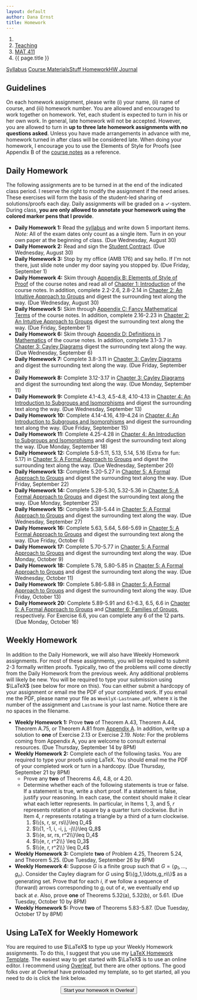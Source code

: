 ```yaml
---
layout: default
author: Dana Ernst
title: Homework
---
```


<ol class="breadcrumb">
  <li><a href="/"><i class="fa fa-home"></i></a></li>
  <li><a href="/teaching/">Teaching</a></li>
  <li><a href="/teaching/mat411f17">MAT 411</a></li>
  <li class="active">{{ page.title }}</li>
</ol>

<div class="row">
<div class="col-xs-12">
<div class="btn-group btn-group-justified">
<a class="btn btn-default btn-success" href="{{site.baseurl}}/teaching/mat411f17/syllabus/">Syllabus</a>
<a class="btn btn-default btn-primary" href="{{site.baseurl}}/teaching/mat411f17/materials/">
<span class="hidden-xs">Course Materials</span><span class="visible-xs">Stuff</span>
</a>
<a class="btn btn-default btn-warning" href="{{site.baseurl}}/teaching/mat411f17/homework/">
<span class="hidden-xs">Homework</span><span class="visible-xs">HW</span>
</a>
<a class="btn btn-default btn-info" href="{{site.baseurl}}/teaching/mat411f17/journal/">Journal</a>
</div>
</div>
</div>

## Guidelines ##
On each homework assignment, please write (i) your name, (ii) name of course, and (iii) homework number. You are allowed and encouraged to work together on homework. Yet, each student is expected to turn in his or her own work. In general, late homework will not be accepted. However, you are allowed to turn in **up to three late homework assignments with no questions asked**. Unless you have made arrangements in advance with me, homework turned in after class will be considered late. When doing your homework, I encourage you to use the Elements of Style for Proofs (see Appendix B of the [course notes]({{site.baseurl}}/teaching/mat411f17/materials/) as a reference.

## Daily Homework ##
The following assignments are to be turned in at the end of the indicated class period.  I reserve the right to modify the assignment if the need arises.  These exercises will form the basis of the student-led sharing of solutions/proofs each day.  Daily assignments will be graded on a $\checkmark$-system.  During class, **you are only allowed to annotate your homework using the colored marker pens that I provide**.

- **Daily Homework 1:** Read the [syllabus]({{site.baseurl}}/teaching/mat411f17/syllabus/) and write down 5 important items.  *Note:*  All of the exam dates only count as a single item.  Turn in on your own paper at the beginning of class. (Due Wednesday, August 30)
- **Daily Homework 2:** Read and sign the [Student Contract]({{site.baseurl}}/teaching/StudentContract.pdf). (Due Wednesday, August 30)
- **Daily Homework 3:** Stop by my office (AMB 176) and say hello. If I'm not there, just slide note under my door saying you stopped by. (Due Friday, September 1)
- **Daily Homework 4:** Skim through [Appendix B: Elements of Style of Proof]({{site.baseurl}}/teaching/mat411f17/ElementsOfStyle.pdf) of the course notes and read all of [Chapter 1: Introduction]({{site.baseurl}}/teaching/mat411f17/Introduction.pdf) of the course notes.  In addition, complete 2.2-2.6, 2.8-2.14 in [Chapter 2: An Intuitive Approach to Groups]({{site.baseurl}}/teaching/mat411f17/IntuitiveGroups.pdf) and digest the surrounding text along the way. (Due Wednesday, August 30)
- **Daily Homework 5:** Skim through [Appendix C: Fancy Mathematical Terms]({{site.baseurl}}/teaching/mat411f17/FancyMathematicalTerms.pdf) of the course notes. In addition, complete 2.16-2.23 in [Chapter 2: An Intuitive Approach to Groups]({{site.baseurl}}/teaching/mat411f17/IntuitiveGroups.pdf) digest the surrounding text along the way. (Due Friday, September 1)
- **Daily Homework 6:** Skim through [Appendix D: Definitions in Mathematics]({{site.baseurl}}/teaching/mat411f17/Definitions.pdf) of the course notes. In addition, complete 3.1-3.7 in [Chapter 3: Cayley Diagrams]({{site.baseurl}}/teaching/mat411f17/CayleyDiagrams.pdf) digest the surrounding text along the way. (Due Wednesday, September 6)
- **Daily Homework 7:** Complete 3.8-3.11 in [Chapter 3: Cayley Diagrams]({{site.baseurl}}/teaching/mat411f17/CayleyDiagrams.pdf) and digest the surrounding text along the way. (Due Friday, September 8)
- **Daily Homework 8:** Complete 3.12-3.17 in [Chapter 3: Cayley Diagrams]({{site.baseurl}}/teaching/mat411f17/CayleyDiagrams.pdf) and digest the surrounding text along the way. (Due Monday, September 11)
- **Daily Homework 9:** Complete 4.1-4.3, 4.5-4.8, 4.10-4.13 in [Chapter 4: An Introduction to Subgroups and Isomorphisms]({{site.baseurl}}/teaching/mat411f17/IntroSubgroupsIsomorphisms.pdf) and digest the surrounding text along the way. (Due Wednesday, September 13)
- **Daily Homework 10:** Complete 4.14-4.16, 4.19-4.24 in [Chapter 4: An Introduction to Subgroups and Isomorphisms]({{site.baseurl}}/teaching/mat411f17/IntroSubgroupsIsomorphisms.pdf) and digest the surrounding text along the way. (Due Friday, September 15)
- **Daily Homework 11:** Complete 4.25-4.28 in [Chapter 4: An Introduction to Subgroups and Isomorphisms]({{site.baseurl}}/teaching/mat411f17/IntroSubgroupsIsomorphisms.pdf) and digest the surrounding text along the way. (Due Monday, September 18)
- **Daily Homework 12:** Complete 5.8-5.11, 5.13, 5.14, 5.16 (Extra for fun: 5.17) in [Chapter 5: A Formal Approach to Groups]({{site.baseurl}}/teaching/mat411f17/FormalGroups.pdf) and digest the surrounding text along the way. (Due Wednesday, September 20)
- **Daily Homework 13:** Complete 5.20-5.27 in [Chapter 5: A Formal Approach to Groups]({{site.baseurl}}/teaching/mat411f17/FormalGroups.pdf) and digest the surrounding text along the way. (Due Friday, September 22)
- **Daily Homework 14:** Complete 5.28-5.30, 5.32-5.36 in [Chapter 5: A Formal Approach to Groups]({{site.baseurl}}/teaching/mat411f17/FormalGroups.pdf) and digest the surrounding text along the way. (Due Monday, September 25)
- **Daily Homework 15:** Complete 5.38-5.44 in [Chapter 5: A Formal Approach to Groups]({{site.baseurl}}/teaching/mat411f17/FormalGroups.pdf) and digest the surrounding text along the way. (Due Wednesday, September 27)
- **Daily Homework 16:** Complete 5.63, 5.64, 5.66-5.69 in [Chapter 5: A Formal Approach to Groups]({{site.baseurl}}/teaching/mat411f17/FormalGroups.pdf) and digest the surrounding text along the way. (Due Friday, October 6)
- **Daily Homework 17:** Complete 5.70-5.77 in [Chapter 5: A Formal Approach to Groups]({{site.baseurl}}/teaching/mat411f17/FormalGroups.pdf) and digest the surrounding text along the way. (Due Monday, October 9)
- **Daily Homework 18:** Complete 5.78, 5.80-5.85 in [Chapter 5: A Formal Approach to Groups]({{site.baseurl}}/teaching/mat411f17/FormalGroups.pdf) and digest the surrounding text along the way. (Due Wednesday, October 11)
- **Daily Homework 19:** Complete 5.86-5.88 in [Chapter 5: A Formal Approach to Groups]({{site.baseurl}}/teaching/mat411f17/FormalGroups.pdf) and digest the surrounding text along the way. (Due Friday, October 13)
- **Daily Homework 20:** Complete 5.89-5.91 and 6.1-6.3, 6.5, 6.6 in [Chapter 5: A Formal Approach to Groups]({{site.baseurl}}/teaching/mat411f17/FormalGroups.pdf) and [Chapter 6: Families of Groups]({{site.baseurl}}/teaching/mat411f17/Families.pdf), respectively. For Exercise 6.6, you can complete any 6 of the 12 parts. (Due Monday, October 16)

<!-- - **Daily Homework 5:** Skim through [Appendix C: Fancy Mathematical Terms]({{site.baseurl}}/teaching/mat411f17/FancyMathematicalTerms.pdf) of the course notes. In addition, complete 2.16-2.25 in [Chapter 2: An Intuitive Approach to Groups]({{site.baseurl}}/teaching/mat411f17/IntuitiveGroups.pdf) and 3.1-3.3 in [Chapter 3: Cayley Diagrams]({{site.baseurl}}/teaching/mat411f17/CayleyDiagrams.pdf) digest the surrounding text along the way. (Due Friday, September 2)
- **Daily Homework 6:** Skim through [Appendix D: Definitions in Mathematics]({{site.baseurl}}/teaching/mat411f17/Definitions.pdf) of the course notes. Also, complete 3.4-3.12 in [Chapter 3: Cayley Diagrams]({{site.baseurl}}/teaching/mat411f17/CayleyDiagrams.pdf) and digest the surrounding text along the way. (Due Wednesday, September 7)
- **Daily Homework 7:** Complete 3.13-3.17 in [Chapter 3: Cayley Diagrams]({{site.baseurl}}/teaching/mat411f17/CayleyDiagrams.pdf) and digest the surrounding text along the way. (Due Friday, September 9)
- **Daily Homework 8:** Complete 4.1-4.3, 4.5-4.8, 4.10-4.14 in [Chapter 4: An Introduction to Subgroups and Isomorphisms]({{site.baseurl}}/teaching/mat411f17/IntroSubgroupsIsomorphisms.pdf) and digest the surrounding text along the way. (Due Monday, September 12)
- **Daily Homework 9:** Complete 4.15, 4.16, 4.19-4.22 in [Chapter 4: An Introduction to Subgroups and Isomorphisms]({{site.baseurl}}/teaching/mat411f17/IntroSubgroupsIsomorphisms.pdf) and digest the surrounding text along the way. (Due Wednesday, September 14)
- **Daily Homework 10:** Complete 4.23-4.26 in [Chapter 4: An Introduction to Subgroups and Isomorphisms]({{site.baseurl}}/teaching/mat411f17/IntroSubgroupsIsomorphisms.pdf) and digest the surrounding text along the way. (Due Friday, September 16)
- **Daily Homework 11:** Complete 4.27-4.28 in [Chapter 4: An Introduction to Subgroups and Isomorphisms]({{site.baseurl}}/teaching/mat411f17/IntroSubgroupsIsomorphisms.pdf), 5.8-5.11, 5.13, 5.14, 5.16 in [Chapter 5: A Formal Approach to Groups]({{site.baseurl}}/teaching/mat411f17/FormalGroups.pdf), and digest the surrounding text along the way. (Due Monday, September 19)
- **Daily Homework 12:** Complete 5.20-5.30 in [Chapter 5: A Formal Approach to Groups]({{site.baseurl}}/teaching/mat411f17/FormalGroups.pdf) and digest the surrounding text along the way. (Due Wednesday, September 21)
- **Daily Homework 13:** Complete 5.32-5.34 in [Chapter 5: A Formal Approach to Groups]({{site.baseurl}}/teaching/mat411f17/FormalGroups.pdf) and digest the surrounding text along the way. (Due Friday, September 23)
- **Daily Homework 14:** Complete 5.35-5.44 in [Chapter 5: A Formal Approach to Groups]({{site.baseurl}}/teaching/mat411f17/FormalGroups.pdf) and digest the surrounding text along the way. (Due Monday, September 26)
- **Daily Homework 15:** Complete 5.56-5.58, 5.61-5.64 in [Chapter 5: A Formal Approach to Groups]({{site.baseurl}}/teaching/mat411f17/FormalGroups.pdf) and digest the surrounding text along the way. Note that 5.59 and 5.60 were on the take-home portion of Exam 1. (Due Wednesday, October 5)
- **Daily Homework 16:** Complete 5.66-5.75 in [Chapter 5: A Formal Approach to Groups]({{site.baseurl}}/teaching/mat411f17/FormalGroups.pdf) and digest the surrounding text along the way. (Due Friday, October 7)
- **Daily Homework 17:** Complete 5.78, 5.80-5.85 in [Chapter 5: A Formal Approach to Groups]({{site.baseurl}}/teaching/mat411f17/FormalGroups.pdf) and digest the surrounding text along the way. (Due Monday, October 10)
- **Daily Homework 18:** Complete 5.86 and 5.87 in [Chapter 5: A Formal Approach to Groups]({{site.baseurl}}/teaching/mat411f17/FormalGroups.pdf) and digest the surrounding text along the way. (Due Wednesday, October 12)
- **Daily Homework 19:** Complete 5.88-5.91 and 6.1, 6.3, 6.4 in [Chapter 5: A Formal Approach to Groups]({{site.baseurl}}/teaching/mat411f17/FormalGroups.pdf) and [Chapter 6: Families of Groups]({{site.baseurl}}/teaching/mat411f17/Families.pdf), respectively. (Due Friday, October 14)
- **Daily Homework 20:** Complete 6.5, 6.6, 6.8-6.12, 6.14 in [Chapter 6: Families of Groups]({{site.baseurl}}/teaching/mat411f17/Families.pdf) and digest the surrounding text along the way. (Due Monday, October 17)
- **Daily Homework 21:** Complete 6.15-6.24 in [Chapter 6: Families of Groups]({{site.baseurl}}/teaching/mat411f17/Families.pdf) and digest the surrounding text along the way. (Due Wednesday, October 19)
- **Daily Homework 22:** Complete 6.26-6.33, 6.35, 6.36 in [Chapter 6: Families of Groups]({{site.baseurl}}/teaching/mat411f17/Families.pdf). For Theorems 6.26 and 6.27, just sketch an outline of what needs to be proved. Note that Theorem 6.34 (The Division Algorithm) is not assigned to be proved. However, you may need it in later problems. (Due Friday, October 21)
- **Daily Homework 23:** Complete 6.37-6.44 in [Chapter 6: Families of Groups]({{site.baseurl}}/teaching/mat411f17/Families.pdf) and digest the surrounding text along the way. (Due Monday, October 24)
- **Daily Homework 24:** Complete 6.53, 6.54, 6.56, 6.57, 6.59-6.63 in [Chapter 6: Families of Groups]({{site.baseurl}}/teaching/mat411f17/Families.pdf) and digest the surrounding text along the way. (Due Wednesday, November 2)
- **Daily Homework 25:** Complete 6.64-6.72 in [Chapter 6: Families of Groups]({{site.baseurl}}/teaching/mat411f17/Families.pdf) and digest the surrounding text along the way. (Due Friday, November 4)
- **Daily Homework 26:** Complete 6.73-6.77, 6.80, 6.81 in [Chapter 6: Families of Groups]({{site.baseurl}}/teaching/mat411f17/Families.pdf) and digest the surrounding text along the way. Be sure to take the time to understand the statement of Theorem 6.79 (Cayley Theorem) before doing 6.80 and 6.81. (Due Monday, November 7)
- **Daily Homework 27:** Complete 6.82-6.88, 6.90, 6.91 in [Chapter 6: Families of Groups]({{site.baseurl}}/teaching/mat411f17/Families.pdf) and digest the surrounding text along the way. (Due Wednesday, November 9)
- **Daily Homework 28:** Complete 6.92, 6.94-6.98, 6.100-6.105 in [Chapter 6: Families of Groups]({{site.baseurl}}/teaching/mat411f17/Families.pdf) and digest the surrounding text along the way. (Due Monday, November 14)
- **Daily Homework 29:** Complete 7.2-7.5 in [Chapter 7: Cosets, Lagrange's Theorem, and Normal Subgroups]({{site.baseurl}}/teaching/mat411f17/CosetsLagrangeNormal.pdf) and digest the surrounding text along the way. (Due Wednesday, November 16)
- **Daily Homework 30:** Complete 7.6-7.8, 7.15, 7.18, 7.19, 7.21, 7.22 in [Chapter 7: Cosets, Lagrange's Theorem, and Normal Subgroups]({{site.baseurl}}/teaching/mat411f17/CosetsLagrangeNormal.pdf) and digest the surrounding text along the way. In particular, you should recognize the several of the problems that I didn't assign from the take-home portion of Exam 2. Feel free to use these results. (Due Friday, November 18)
- **Daily Homework 31:** Complete 7.24-7.31, 7.33-7.36 in [Chapter 7: Cosets, Lagrange's Theorem, and Normal Subgroups]({{site.baseurl}}/teaching/mat411f17/CosetsLagrangeNormal.pdf) and digest the surrounding text along the way.  (Due Monday, November 21)
- **Daily Homework 32:** Complete 8.6-8.8, 8.10, 8.11, 8.13, 8.16-8.20 in [Chapter 8: Products and Quotients of Groups]({{site.baseurl}}/teaching/mat411f17/ProductsQuotients.pdf) and digest the surrounding text along the way.  (Due Wednesday, November 23)
- **Daily Homework 33:** Complete 8.24-8.28 in [Chapter 8: Products and Quotients of Groups]({{site.baseurl}}/teaching/mat411f17/ProductsQuotients.pdf) and digest the surrounding text along the way. You'll need to use Theorem 8.23 for 8.24 and 8.25. (Due Monday, November 28)
- **Daily Homework 34:** Complete 9.15, 9.17, 10.8, 10.9, 10.15, 10.16 in [Chapter 9: Homomorphisms and the Isomorphism Theorems]({{site.baseurl}}/teaching/mat411f17/Homomorphisms.pdf) and [Chapter 10: An Introduction to Rings]({{site.baseurl}}/teaching/mat411f17/Rings.pdf). (Due Wednesday, December 7)
- **Daily Homework 35:** Complete 9.22-9.24 in [Chapter 9: Homomorphisms and the Isomorphism Theorems]({{site.baseurl}}/teaching/mat411f17/Homomorphisms.pdf) and 10.17, 10.20, 10.27, 10.31, 10.33, 10.36(ab), 10.38 in [Chapter 10: An Introduction to Rings]({{site.baseurl}}/teaching/mat411f17/Rings.pdf). (Due Friday, December 9) -->

## Weekly Homework ##
In addition to the Daily Homework, we will also have Weekly Homework assignments.  For most of these assignments, you will be required to submit 2-3 formally written proofs.  Typically, two of the problems will come directly from the Daily Homework from the previous week.  Any additional problems will likely be new.  You will be required to type your submission using $\LaTeX$ (see below for more on this).  You can either submit a hardcopy of your assignment or email me the PDF of your completed work. If you email me the PDF, please name your file as <code>WeeklyX-Lastname.pdf</code>, where <code>X</code> is the number of the assignment and <code>Lastname</code> is your last name.  Notice there are no spaces in the filename.

- **Weekly Homework 1:** Prove **two** of Theorem A.43, Theorem A.44, Theorem A.75, or Theorem A.81 from [Appendix A]({{site.baseurl}}/teaching/mat411f17/Prerequisites.pdf). In addition, write up a solution to **one** of Exercise 2.13 or Exercise 2.19.  *Note:* For the problems coming from Appendix A, you are welcome to consult external resources. (Due Thursday, September 14 by 8PM)
- **Weekly Homework 2:** Complete each of the following tasks. You are required to type your proofs using LaTeX.  You should email me the PDF of your completed work or turn in a hardcopy. (Due Thursday, September 21 by 8PM)
  - Prove any **two** of Theorems 4.6, 4.8, or 4.20.
  - Determine whether each of the following statements is true or false. If a statement is true, write a short proof. If a statement is false, justify your reasoning. In each case, the context should make it clear what each letter represents. In particular, in Items 1, 3, and 5, $r$ represents rotation of a square by a quarter turn clockwise. But in Item 4, $r$ represents rotating a triangle by a third of a turn clockwise.
      1. $\\{s, r, sr, rs\\}\leq D_4$
      2. $\\{1, -1, i, -i, j, -j\\}\leq Q_8$
      3. $\\{e, sr, rs, r^2\\}\leq D_4$
      4. $\\{e, r, r^2\\} \leq D_3$
      5. $\\{e, r, r^2\\} \leq D_4$
- **Weekly Homework 3:** Complete **two** of Problem 4.25, Theorem 5.24, and Theorem 5.25. (Due Tuesday, September 26 by 8PM)
- **Weekly Homework 4:** Suppose $G$ is a finite group such that $G=\langle g_1,\ldots, g_n\rangle$.  Consider the Cayley diagram for $G$ using $\\{g_1,\ldots,g_n\\}$ as a generating set.  Prove that for each $i$, if we follow a sequence of (forward) arrows corresponding to $g_i$ out of $e$, we eventually end up back at $e$. Also, prove **one** of Theorems 5.32(a), 5.32(b), or 5.61.  (Due Tuesday, October 10 by 8PM)
- **Weekly Homework 5:**  Prove **two** of Theorems 5.83-5.87. (Due Tuesday, October 17 by 8PM)

<!-- - **Weekly Homework 1:** Prove **two** of Theorem A.43, Theorem A.44, Theorem A.75, or Theorem A.81 from [Appendix A]({{site.baseurl}}/teaching/mat411f17/Prerequisites.pdf). In addition, write up a solution to **one** of Exercise 2.13 or Exercise 2.19.  *Note:* For the problems coming from Appendix A, you are welcome to consult external resources. (Due Wednesday, September 14 by 8PM)
- **Weekly Homework 2:** Complete each of the following tasks. You are required to type your proofs using LaTeX.  You should email me the PDF of your completed work or turn in a hardcopy. (Due Tuesday, September 20 by 8PM)
  - Prove any **two** of Theorems 4.6, 4.8, or 4.20.
  - Determine whether each of the following statements is true or false. If a statement is true, write a short proof. If a statement is false, justify your reasoning. In each case, the context should make it clear what each letter represents. In particular, in Items 1, 3, and 5, $r$ represents rotation of a square by a quarter turn clockwise. But in Item 4, $r$ represents rotating a triangle by a third of a turn clockwise.
      1. $\\{s, r, sr, rs\\}\leq D_4$
      2. $\\{1, -1, i, -i, j, -j\\}\leq Q_8$
      3. $\\{e, sr, rs, r^2\\}\leq D_4$
      4. $\\{e, r, r^2\\} \leq D_3$
      5. $\\{e, r, r^2\\} \leq D_4$
- **Weekly Homework 3:** Suppose $G$ is a finite group such that $G=\langle g_1,\ldots, g_n\rangle$.  Consider the Cayley diagram for $G$ using $\\{g_1,\ldots,g_n\\}$ as a generating set.  Prove that for each $i$, if we follow a sequence of (forward) arrows corresponding to $g_i$ out of $e$, we eventually end up back at $e$. Also, prove **two** of Theorems 5.24, 5.25, 5.28.  (Due Tuesday, September 27 by 8PM)
- **Weekly Homework 4:**  Prove **two** of Theorems 5.29, 5.30, 5.35, 5.63. (Due Tuesday, October 11 by 8PM)
- **Weekly Homework 5:**  Prove **two** of Theorems 5.83-5.89. (Due Tuesday, October 18 by 8PM)
- **Weekly Homework 6:**  Prove **two** of Theorems 6.8 6.20, 6.35, 6.37, 6.40(a). (Due Tuesday, November 8 by 8PM)
- **Weekly Homework 7:**  Prove **two** of Theorems 6.70, 6.71, 6.87, 6.92. (Due Tuesday, November 22 by 8PM) -->

## Using LaTeX for Weekly Homework ##
You are required to use $\LaTeX$ to type up your Weekly Homework assignments.  To do this, I suggest that you use my [LaTeX Homework Template](https://github.com/dcernst/MiscTeachingMaterials/blob/master/HWTemplate.tex).  The easiest way to get started with $\LaTeX$ is to use an online editor.  I recommend using [Overleaf](https://overleaf.com), but there are other options.  The good folks over at Overleaf have preloaded my template, so to get started, all you need to do is click the link below.

<center>
<form action="https://www.writelatex.com/docs" method="POST">
    <input type="hidden" name="template" value="danaernst-weekly_homework_x">
    <input type="submit" class="wl-submit" value="Start your homework in Overleaf">
  </form>
</center>

<br>
